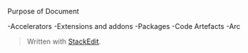 Purpose of Document

 -Accelerators
 -Extensions and addons
 -Packages
 -Code Artefacts
 -Arc

> Written with [StackEdit](https://stackedit.io/).
<!--stackedit_data:
eyJoaXN0b3J5IjpbLTgxNjIwNTc1MCwtODkyNzMwNjU5XX0=
-->